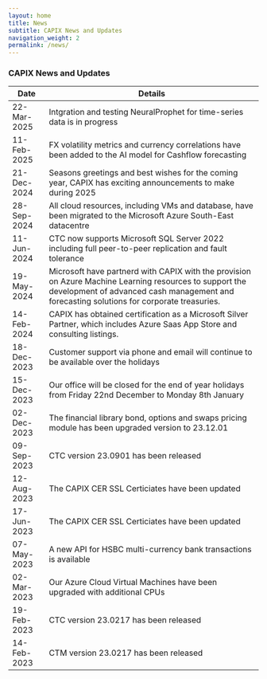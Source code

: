 ```yaml
---
layout: home
title: News
subtitle: CAPIX News and Updates
navigation_weight: 2
permalink: /news/
---
```


### CAPIX News and Updates

| Date   |      Details      |
|----------|-------------|
| 22-Mar-2025 | Intgration and testing NeuralProphet for time-series data is in progress|
| 11-Feb-2025 | FX volatility metrics and currency correlations have been added to the AI model for Cashflow forecasting |
| 21-Dec-2024 | Seasons greetings and best wishes for the coming year, CAPIX has exciting announcements to make during 2025 |
| 28-Sep-2024 | All cloud resources, including VMs and database, have been migrated to the Microsoft Azure South-East datacentre |
| 11-Jun-2024 | CTC now supports Microsoft SQL Server 2022 including full peer-to-peer replication and fault tolerance |
| 19-May-2024 | Microsoft have partnerd with CAPIX with the provision on Azure Machine Learning resources to support the development of advanced cash management and forecasting solutions for corporate treasuries. |
| 14-Feb-2024 | CAPIX has obtained certification as a Microsoft Silver Partner, which includes Azure Saas App Store and consulting listings. |
| 18-Dec-2023 | Customer support via phone and email will continue to be available over the holidays |
| 15-Dec-2023 | Our office will be closed for the end of year holidays from Friday 22nd December to Monday 8th January |
| 02-Dec-2023 | The financial library bond, options and swaps pricing module has been upgraded version to 23.12.01 |
| 09-Sep-2023 | CTC version 23.0901 has been released |
| 12-Aug-2023 | The CAPIX CER SSL Certiciates have been updated |
| 17-Jun-2023 | The CAPIX CER SSL Certiciates have been updated |
| 07-May-2023 | A new API for HSBC multi-currency bank transactions is available |
| 02-Mar-2023 | Our Azure Cloud Virtual Machines have been upgraded with additional CPUs |
| 19-Feb-2023 | CTC version 23.0217 has been released |
| 14-Feb-2023 | CTM version 23.0217 has been released |


